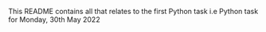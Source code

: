 This README contains all that relates to the first Python task 
i.e Python task for Monday, 30th May 2022
